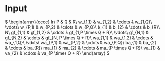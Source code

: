 # Input

$
\begin{array}{cccc}
lr\\
P & Q & R\\
w_{1,1} & w_{1,2} & \cdots & w_{1,Q}\\
\vdots\\
w_{P,1} & w_{P,2} & \cdots & w_{P,Q}\\
b_{1} & b_{2} & \cdots & b_{R}\\
N\\
gf_{1,1} & gf_{1,2} & \cdots & gf_{1,P \times Q + R}\\
\vdots\\
gf_{N,1} & gf_{N,2} & \cdots & gf_{N, P \times Q + R}\\
wa_{1,1} & wa_{1,2} & \cdots & wa_{1,Q}\\
\vdots\\
wa_{P,1} & wa_{P,2} & \cdots & wa_{P,Q}\\
ba_{1} & ba_{2} & \cdots & ba_{R}\\
ma_{1} & ma_{2} & \cdots & ma_{P \times Q + R}\\
va_{1} & va_{2} & \cdots & va_{P \times Q + R}
\end{array}
$
